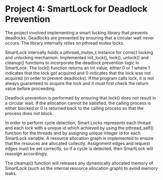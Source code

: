 # Project 4: SmartLock for Deadlock Prevention

The project involved implementing a smart locking library that prevents deadlocks. Deadlocks are prevented by ensuring that a circular wait never occurs. The library internally relies on pthread mutex locks. 

SmartLock internally holds a pthread_mutex_t instance for correct locking and unlocking mechanism. Implemented init_lock(), lock(), unlock() and cleanup() functions to incorporate the deadlock prevention logic in SmartLock. The lock() function returns an int value, either 0 or 1 where 1 indicates that the lock got acquired and 0 indicates that the lock was not acquired (in order to prevent deadlocks). If the program calls lock, it is not always guaranteed to acquire the lock and it must first check the return value before proceeding.

Deadlock prevention is performed by ensuring that lock() does not result in a circular wait. If the allocation cannot be satisfied, the calling process is either blocked or 0 is returned back to the calling process so that the process does not block.

In order to perform cycle detection, Smart Locks represents each thread and each lock with a unique id which achieved by using the pthread_self() function for the threads and by assigning unique integer id for each SmartLock variable. A resource allocation graph is implemented to ensure that the resouces are allocated collectly. Assignment edges and request edges must be set correctly, so if a cycle is detected, then SmartLock will reassign accordingly.

The cleanup() function will releases any dynamically allocated memory of SmartLock (such as the internal resource allocation graph) to avoid memory leaks. 
